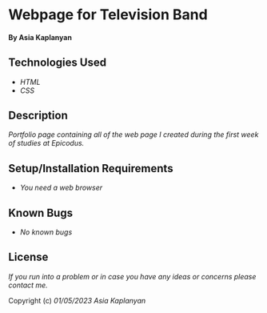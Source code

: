 # Webpage for Television Band

#### By Asia Kaplanyan

## Technologies Used

* _HTML_
* _CSS_

## Description

_Portfolio page containing all of the web page I created during the first week of studies at Epicodus._

## Setup/Installation Requirements

* _You need a web browser_


## Known Bugs

* _No known bugs_


## License

_If you run into a problem or in case you have any ideas or concerns please contact me._

Copyright (c) _01/05/2023_ _Asia Kaplanyan_ 